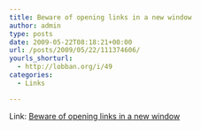 ```yaml
---
title: Beware of opening links in a new window
author: admin
type: posts
date: 2009-05-22T08:18:21+00:00
url: /posts/2009/05/22/111374606/
yourls_shorturl:
  - http://lobban.org/i/49
categories:
  - Links

---
```

Link: [Beware of opening links in a new window][1]

 [1]: http://www.webcredible.co.uk/user-friendly-resources/web-usability/new-browser-windows.shtml